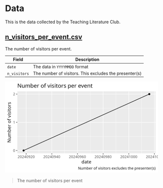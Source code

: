 # Data

This is the data collected by the Teaching Literature Club.

## [n_visitors_per_event.csv](n_visitors_per_event.csv)

The number of visitors per event.

Field       |Description
------------|------------------------------------------------------
`date`      |The data in `YYYYMMDD` format
`n_visitors`|The number of visitors. This excludes the presenter(s)

![The number of visitors per event](n_visitors_per_event.png)

> The number of visitors per event
